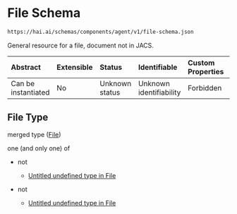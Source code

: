 # File Schema

```txt
https://hai.ai/schemas/components/agent/v1/file-schema.json
```

General resource for a file, document not in JACS.

| Abstract            | Extensible | Status         | Identifiable            | Custom Properties | Additional Properties | Access Restrictions | Defined In                                                                                      |
| :------------------ | :--------- | :------------- | :---------------------- | :---------------- | :-------------------- | :------------------ | :---------------------------------------------------------------------------------------------- |
| Can be instantiated | No         | Unknown status | Unknown identifiability | Forbidden         | Allowed               | none                | [files.schema.json](../../schemas/components/files/v1/files.schema.json "open original schema") |

## File Type

merged type ([File](files.md))

one (and only one) of

*   not

    *   [Untitled undefined type in File](files-oneof-0-not.md "check type definition")

*   not

    *   [Untitled undefined type in File](files-oneof-1-not.md "check type definition")
